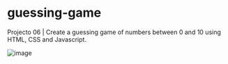 # guessing-game

Projecto 06 | Create a guessing game of numbers between 0 and 10 using HTML, CSS and Javascript.

![image](https://github.com/FabianoLXS/guessingGame/assets/47800473/67aec3a0-c110-46ea-83be-4c55db719fd7)

